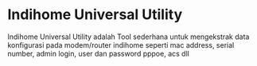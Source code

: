 # Indihome Universal Utility
Indihome Universal Utility adalah Tool sederhana untuk mengekstrak data konfigurasi pada modem/router indihome seperti mac address, serial number, admin login, user dan password pppoe, acs dll
